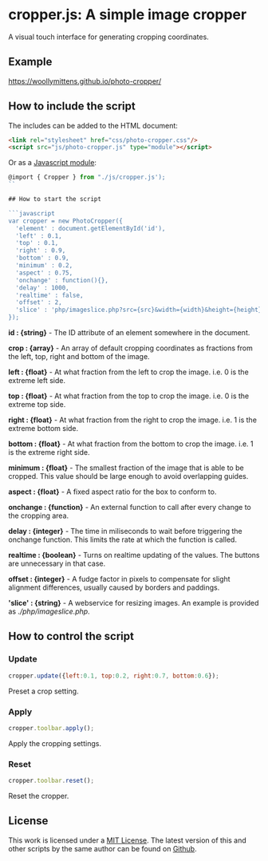 # cropper.js: A simple image cropper

A visual touch interface for generating cropping coordinates.

## Example

https://woollymittens.github.io/photo-cropper/

## How to include the script

The includes can be added to the HTML document:

```html
<link rel="stylesheet" href="css/photo-cropper.css"/>
<script src="js/photo-cropper.js" type="module"></script>
```

Or as a [Javascript module](https://developer.mozilla.org/en-US/docs/Web/JavaScript/Guide/Modules):

```js
@import { Cropper } from "./js/cropper.js');
``

## How to start the script

```javascript
var cropper = new PhotoCropper({
  'element' : document.getElementById('id'),
  'left' : 0.1,
  'top' : 0.1,
  'right' : 0.9,
  'bottom' : 0.9,
  'minimum' : 0.2,
  'aspect' : 0.75,
  'onchange' : function(){},
  'delay' : 1000,
  'realtime' : false,
  'offset' : 2,
  'slice' : 'php/imageslice.php?src={src}&width={width}&height={height}&left={left}&top={top}&right={right}&bottom={bottom}'
});
```

**id : {string}** - The ID attribute of an element somewhere in the document.

**crop : {array}** - An array of default cropping coordinates as fractions from the left, top, right and bottom of the image.

**left : {float}** - At what fraction from the left to crop the image. i.e. 0 is the extreme left side.

**top : {float}** - At what fraction from the top to crop the image. i.e. 0 is the extreme top side.

**right : {float}** - At what fraction from the right to crop the image. i.e. 1 is the extreme bottom side.

**bottom : {float}** - At what fraction from the bottom to crop the image. i.e. 1 is the extreme right side.

**minimum : {float}** - The smallest fraction of the image that is able to be cropped. This value should be large enough to avoid overlapping guides.

**aspect : {float}** - A fixed aspect ratio for the box to conform to.

**onchange : {function}** - An external function to call after every change to the cropping area.

**delay : {integer}** - The time in miliseconds to wait before triggering the onchange function. This limits the rate at which the function is called.

**realtime : {boolean}** - Turns on realtime updating of the values. The buttons are unnecessary in that case.

**offset : {integer}** - A fudge factor in pixels to compensate for slight alignment differences, usually caused by borders and paddings.

**'slice' : {string}** - A webservice for resizing images. An example is provided as *./php/imageslice.php*.

## How to control the script

### Update

```javascript
cropper.update({left:0.1, top:0.2, right:0.7, bottom:0.6});
```

Preset a crop setting.

### Apply

```javascript
cropper.toolbar.apply();
```

Apply the cropping settings.

### Reset

```javascript
cropper.toolbar.reset();
```

Reset the cropper.

## License

This work is licensed under a [MIT License](https://opensource.org/licenses/MIT). The latest version of this and other scripts by the same author can be found on [Github](https://github.com/WoollyMittens).
